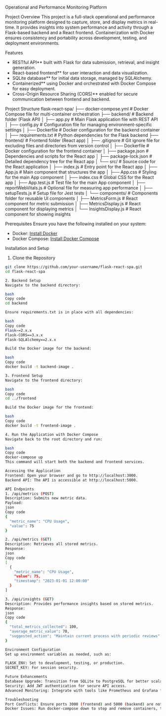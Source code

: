 Operational and Performance Monitoring Platform

Project Overview
This project is a full-stack operational and performance monitoring platform designed to capture, store, and display metrics in real-time. It provides insights into system performance and activity through a Flask-based backend and a React frontend. Containerization with Docker ensures consistency and portability across development, testing, and deployment environments.

Features
- RESTful API** built with Flask for data submission, retrieval, and insight generation.
- React-based frontend** for user interaction and data visualization.
- SQLite database** for initial data storage, managed by SQLAlchemy.
- Containerized** using Docker and orchestrated with Docker Compose for easy deployment.
- Cross-Origin Resource Sharing (CORS)** enabled for secure communication between frontend and backend.

Project Structure
flask-react-spa/
├── docker-compose.yml               # Docker Compose file for multi-container orchestration
├── backend/                         # Backend folder (Flask API)
│   ├── app.py                       # Main Flask application file with REST API
│   ├── config.py                    # Configuration file for managing environment-specific settings
│   ├── Dockerfile                   # Docker configuration for the backend container
│   ├── requirements.txt             # Python dependencies for the Flask backend
├── frontend/                        # Frontend folder (React app)
│   ├── .gitignore                   # Git ignore file for excluding files and directories from version control
│   ├── Dockerfile                   # Docker configuration for the frontend container
│   ├── package.json                 # Dependencies and scripts for the React app
│   ├── package-lock.json            # Detailed dependency tree for the React app
│   └── src/                         # Source code for the React application
│       ├── index.js                 # Entry point for the React app
│       ├── App.js                   # Main component that structures the app
│       ├── App.css                  # Styling for the main App component
│       ├── index.css                # Global CSS for the React app
│       ├── App.test.js              # Test file for the main App component
│       ├── reportWebVitals.js       # Optional file for measuring app performance
│       ├── setupTests.js            # Setup file for Jest tests
│       └── components/              # Components folder for reusable UI components
│           ├── MetricsForm.js       # React component for metric submission
│           ├── MetricsDisplay.js    # React component for displaying metrics
│           └── InsightsDisplay.js   # React component for showing insights


Prerequisites
Ensure you have the following installed on your system:
- Docker: [Install Docker](https://docs.docker.com/get-docker/)
- Docker Compose: [Install Docker Compose](https://docs.docker.com/compose/install/)

Installation and Setup

1. Clone the Repository
```bash
git clone https://github.com/your-username/flask-react-spa.git
cd flask-react-spa

2. Backend Setup
Navigate to the backend directory:

bash
Copy code
cd backend

Ensure requirements.txt is in place with all dependencies:

bash
Copy code
Flask==2.x.x
Flask-CORS==3.x.x
Flask-SQLAlchemy==2.x.x

Build the Docker image for the backend:

bash
Copy code
docker build -t backend-image .

3. Frontend Setup
Navigate to the frontend directory:

bash
Copy code
cd ../frontend

Build the Docker image for the frontend:

bash
Copy code
docker build -t frontend-image .

4. Run the Application with Docker Compose
Navigate back to the root directory and run:

bash
Copy code
docker-compose up
This command will start both the backend and frontend services.

Accessing the Application
Frontend: Open your browser and go to http://localhost:3000.
Backend API: The API is accessible at http://localhost:5000.

API Endpoints
1. /api/metrics (POST)
Description: Submits new metric data.
Payload:
json
Copy code
{
  "metric_name": "CPU Usage",
  "value": 75
}

2. /api/metrics (GET)
Description: Retrieves all stored metrics.
Response:
json
Copy code
[
  {
    "metric_name": "CPU Usage",
    "value": 75,
    "timestamp": "2023-01-01 12:00:00"
  }
]

3. /api/insights (GET)
Description: Provides performance insights based on stored metrics.
Response:
json
Copy code
{
  "total_metrics_collected": 100,
  "average_metric_value": 70,
  "suggested_action": "Maintain current process with periodic reviews"
}

Environment Configuration
Set up environment variables as needed, such as:

FLASK_ENV: Set to development, testing, or production.
SECRET_KEY: For session security.

Future Enhancements
Database Upgrade: Transition from SQLite to PostgreSQL for better scalability.
Security: Add JWT authentication for secure API access.
Advanced Monitoring: Integrate with tools like Prometheus and Grafana for comprehensive metrics tracking.

Troubleshooting
Port Conflicts: Ensure ports 3000 (frontend) and 5000 (backend) are not used by other applications.
Docker Issues: Run docker-compose down to stop and remove containers, then docker-compose up to restart.
